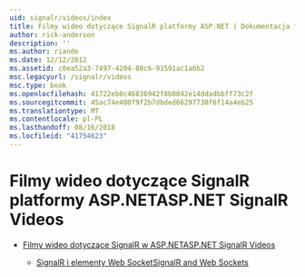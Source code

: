 ```yaml
---
uid: signalr/videos/index
title: Filmy wideo dotyczące SignalR platformy ASP.NET | Dokumentacja firmy Microsoft
author: rick-anderson
description: ''
ms.author: riande
ms.date: 12/12/2012
ms.assetid: c0ea52a3-7497-4204-88c6-91591ac1a6b2
msc.legacyurl: /signalr/videos
msc.type: book
ms.openlocfilehash: 41722eb0c46836942f8b0042e14ddadbbff73c2f
ms.sourcegitcommit: 45ac74e400f9f2b7dbded66297730f6f14a4eb25
ms.translationtype: MT
ms.contentlocale: pl-PL
ms.lasthandoff: 08/16/2018
ms.locfileid: "41754623"
---
```

<a name="aspnet-signalr-videos"></a><span data-ttu-id="e329e-102">Filmy wideo dotyczące SignalR platformy ASP.NET</span><span class="sxs-lookup"><span data-stu-id="e329e-102">ASP.NET SignalR Videos</span></span>
====================
- [<span data-ttu-id="e329e-103">Filmy wideo dotyczące SignalR w ASP.NET</span><span class="sxs-lookup"><span data-stu-id="e329e-103">ASP.NET SignalR Videos</span></span>](getting-started/index.md)

    - [<span data-ttu-id="e329e-104">SignalR i elementy Web Socket</span><span class="sxs-lookup"><span data-stu-id="e329e-104">SignalR and Web Sockets</span></span>](getting-started/signalr-and-web-sockets.md)
